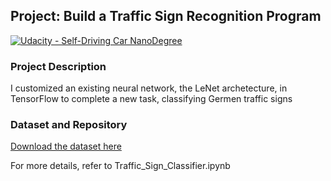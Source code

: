 ## Project: Build a Traffic Sign Recognition Program
[![Udacity - Self-Driving Car NanoDegree](https://s3.amazonaws.com/udacity-sdc/github/shield-carnd.svg)](http://www.udacity.com/drive)

### Project Description
I customized an existing neural network, the LeNet archetecture, in TensorFlow to complete a new task, classifying Germen traffic signs


### Dataset and Repository

[Download the dataset here](https://d17h27t6h515a5.cloudfront.net/topher/2016/November/581faac4_traffic-signs-data/traffic-signs-data.zip)

For more details, refer to Traffic_Sign_Classifier.ipynb
